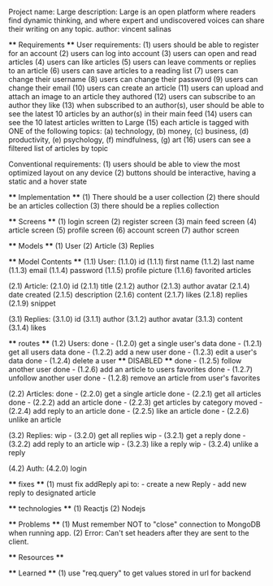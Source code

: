Project name: Large
description: Large is an open platform where readers find dynamic thinking, and where expert and undiscovered voices can share their writing on any topic.
author: vincent salinas

**\*\*** Requirements **\*\***
User requirements:
(1) users should be able to register for an account
(2) users can log into account
(3) users can open and read articles
(4) users can like articles
(5) users can leave comments or replies to an article
(6) users can save articles to a reading list
(7) users can change their username
(8) users can change their password
(9) users can change their email
(10) users can create an article
(11) users can upload and attach an image to an article they authored
(12) users can subscribe to an author they like
(13) when subscribed to an author(s), user should be able to see the latest 10 articles by an author(s) in their main feed
(14) users can see the 10 latest articles written to Large
(15) each article is tagged with ONE of the following topics: (a) technology, (b) money, (c) business, (d) productivity, (e) psychology, (f) mindfulness, (g) art
(16) users can see a filtered list of articles by topic

Conventional requirements:
(1) users should be able to view the most optimized layout on any device
(2) buttons should be interactive, having a static and a hover state

**\*\*** Implementation **\*\***
(1) There should be a user collection
(2) there should be an articles collection
(3) there should be a replies collection

**\*\*** Screens **\*\***
(1) login screen
(2) register screen
(3) main feed screen
(4) article screen
(5) profile screen
(6) account screen
(7) author screen

**\*\*** Models **\*\***
(1) User
(2) Article
(3) Replies

**\*\*** Model Contents **\*\***
(1.1) User:
(1.1.0) id
(1.1.1) first name
(1.1.2) last name
(1.1.3) email
(1.1.4) password
(1.1.5) profile picture
(1.1.6) favorited articles

(2.1) Article:
(2.1.0) id
(2.1.1) title
(2.1.2) author
(2.1.3) author avatar
(2.1.4) date created
(2.1.5) description
(2.1.6) content
(2.1.7) likes
(2.1.8) replies
(2.1.9) snippet

(3.1) Replies:
(3.1.0) id
(3.1.1) author
(3.1.2) author avatar
(3.1.3) content
(3.1.4) likes

**\*\*** routes **\*\***
(1.2) Users:
done - (1.2.0) get a single user's data
done - (1.2.1) get all users data
done - (1.2.2) add a new user
done - (1.2.3) edit a user's data
done - (1.2.4) delete a user **\*\*** DISABLED **\*\***
done - (1.2.5) follow another user
done - (1.2.6) add an article to users favorites
done - (1.2.7) unfollow another user
done - (1.2.8) remove an article from user's favorites

(2.2) Articles:
done - (2.2.0) get a single article
done - (2.2.1) get all articles
done - (2.2.2) add an article
done - (2.2.3) get articles by category
moved - (2.2.4) add reply to an article
done - (2.2.5) like an article
done - (2.2.6) unlike an article

(3.2) Replies:
wip - (3.2.0) get all replies
wip - (3.2.1) get a reply
done - (3.2.2) add reply to an article
wip - (3.2.3) like a reply
wip - (3.2.4) unlike a reply

(4.2) Auth:
(4.2.0) login

**\*\*** fixes **\*\***
(1) must fix addReply api to: - create a new Reply - add new reply to designated article

**\*\*** technologies **\*\***
(1) Reactjs
(2) Nodejs

**\*\*** Problems **\*\***
(1) Must remember NOT to "close" connection to MongoDB when running app.
(2) Error: Can't set headers after they are sent to the client.

**\*\*** Resources **\*\***

**\*\*** Learned **\*\***
(1) use "req.query" to get values stored in url for backend

